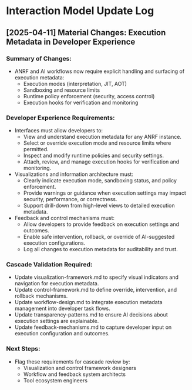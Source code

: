 # Interaction Model Update Log

## [2025-04-11] Material Changes: Execution Metadata in Developer Experience

### Summary of Changes:
- ANRF and AI workflows now require explicit handling and surfacing of execution metadata:
  - Execution modes (interpretation, JIT, AOT)
  - Sandboxing and resource limits
  - Runtime policy enforcement (security, access control)
  - Execution hooks for verification and monitoring

### Developer Experience Requirements:
- Interfaces must allow developers to:
  - View and understand execution metadata for any ANRF instance.
  - Select or override execution mode and resource limits where permitted.
  - Inspect and modify runtime policies and security settings.
  - Attach, review, and manage execution hooks for verification and monitoring.
- Visualizations and information architecture must:
  - Clearly indicate execution mode, sandboxing status, and policy enforcement.
  - Provide warnings or guidance when execution settings may impact security, performance, or correctness.
  - Support drill-down from high-level views to detailed execution metadata.
- Feedback and control mechanisms must:
  - Allow developers to provide feedback on execution settings and outcomes.
  - Enable safe intervention, rollback, or override of AI-suggested execution configurations.
  - Log all changes to execution metadata for auditability and trust.

### Cascade Validation Required:
- Update visualization-framework.md to specify visual indicators and navigation for execution metadata.
- Update control-framework.md to define override, intervention, and rollback mechanisms.
- Update workflow-design.md to integrate execution metadata management into developer task flows.
- Update transparency-patterns.md to ensure AI decisions about execution settings are explainable.
- Update feedback-mechanisms.md to capture developer input on execution configuration and outcomes.

### Next Steps:
- Flag these requirements for cascade review by:
  - Visualization and control framework designers
  - Workflow and feedback system architects
  - Tool ecosystem engineers